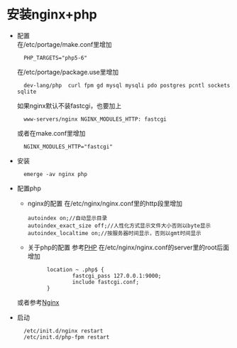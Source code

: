 # 安装nginx+php
* 配置  
    在/etc/portage/make.conf里增加

        PHP_TARGETS="php5-6"
    在/etc/portage/package.use里增加

        dev-lang/php  curl fpm gd mysql mysqli pdo postgres pcntl sockets sqlite
    如果nginx默认不装fastcgi，也要加上

        www-servers/nginx NGINX_MODULES_HTTP: fastcgi
    或者在make.conf里增加

        NGINX_MODULES_HTTP="fastcgi"
* 安装

        emerge -av nginx php
* 配置php
    * nginx的配置
    在/etc/nginx/nginx.conf里的http段里增加

          autoindex on;//自动显示目录
          autoindex_exact_size off;//人性化方式显示文件大小否则以byte显示
          autoindex_localtime on;//按服务器时间显示，否则以gmt时间显示

    * 关于php的配置
    参考[PHP](https://wiki.gentoo.org/wiki/PHP)
    在/etc/nginx/nginx.conf的server里的root后面增加
    
                location ~ .php$ {
                        fastcgi_pass 127.0.0.1:9000;
                        include fastcgi.conf;
                }
    或者参考[Nginx](https://wiki.gentoo.org/wiki/Nginx)
* 启动

        /etc/init.d/nginx restart
        /etc/init.d/php-fpm restart
